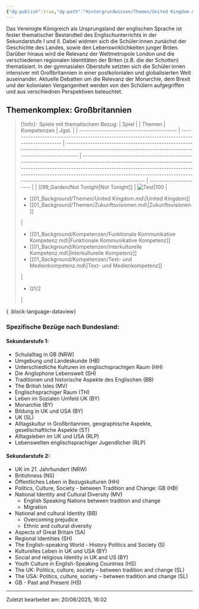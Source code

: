 ```yaml
---
{"dg-publish":true,"dg-path":"Hintergrundwissen/Themen/United Kingdom.md","permalink":"/hintergrundwissen/themen/united-kingdom/","tags":["topic"],"noteIcon":"1"}
---
```


Das Vereinigte Königreich als Ursprungsland der englischen Sprache ist fester thematischer Bestandteil des Englischunterrichts in der Sekundarstufe I und II. Dabei widmen sich die Schüler:innen zunächst der Geschichte des Landes, sowie den Lebenswirklichkeiten junger Briten. Darüber hinaus wird die Relevanz der Weltmetropole London und die verschiedenen regionalen Identitäten der Briten (z.B. die der Schotten) thematisiert. In der gymnasialen Oberstufe setzten sich die Schüler:innen intensiver mit Großbritannien in einer postkolonialen und globalisierten Welt auseinander. Aktuelle Debatten um die Relevanz der Monarchie, dem Brexit und der kolonialen Vergangenheit werden von den Schülern aufgegriffen und aus verschiednen Perspektiven beleuchtet. 
## Themenkomplex: Großbritannien
>[!info]- Spiele mit thematischem Bezug:
> | Spiel                                     |                                                                                               | Themen                                                                                                                                                | Kompetenzen                                                                                                                                                                                                                                                                                                                | Jgst.                  |
> | ----------------------------------------- | --------------------------------------------------------------------------------------------- | ----------------------------------------------------------------------------------------------------------------------------------------------------- | -------------------------------------------------------------------------------------------------------------------------------------------------------------------------------------------------------------------------------------------------------------------------------------------------------------------------- | ---------------------- |
> | [[99_Garden/Not Tonight\|Not Tonight]] | ![Test\|100](https://images.igdb.com/igdb/image/upload/t_cover_big/ttzqxxpoy9fqjt346om5.webp) | <ul><li>[[01_Background/Themen/United Kingdom.md\\|United Kingdom]]</li><li>[[01_Background/Themen/Zukunftsvisionen.md\\|Zukunftsvisionen]]</li></ul> | <ul><li>[[01_Background/Kompetenzen/Funktionale Kommunikative Kompetenz.md\\|Funktionale Kommunikative Kompetenz]]</li><li>[[01_Background/Kompetenzen/Interkulturelle Kompetenz.md\\|Interkulturelle Kompetenz]]</li><li>[[01_Background/Kompetenzen/Text- und Medienkompetenz.md\\|Text- und Medienkompetenz]]</li></ul> | <ul><li>Q1/2</li></ul> |
> 
{ .block-language-dataview}
### Spezifische Bezüge nach Bundesland:
#### Sekundarstufe 1:
- Schulalltag in GB (NRW)
- Umgebung und Landeskunde (HB)
- Unterschiedliche Kulturen im englischsprachigen Raum (HH)
- Die Anglophone Lebenswelt (SH)
- Traditionen und historische Aspekte des Englischen (BB)
- The British Isles (MV)
- Englischsprachiger Raum (TH)
- Leben im Sozialen Umfeld UK (BY)
- Monarchie (BY)
- Bildung in UK und USA (BY)
- UK (SL)
- Alltagskultur in Großbritannien, geographische Aspekte, gesellschaftliche Aspekte (ST)
- Alltagsleben im UK und USA (RLP)
- Lebenswelten englischsprachiger Jugendlicher (RLP)
#### Sekundarstufe 2:
- UK im 21. Jahrhundert (NRW)
- Britishness (NS)
- Öffentliches Leben in Bezugskulturen (HH)
- Politics, Culture, Society - between Tradition and Change: GB (HB)
- National Identity and Cultural Diversity (MV)
	- English Speaking Nations between tradition and change
	- Migration
- National and cultural Identity (BB)
	- Overcoming prejudice
	- Ethnic and cultural diversity
- Aspects of Great Britain (SA)
- Regional Identities (SH)
- The English-speaking World - History Politics and Society (S)
- Kulturelles Leben in UK und USA (BY)
- Social and religious Identity in UK and US (BY)
- Youth Culture in English-Speaking Countries (HS)
- The UK: Politics, culture, society – between tradition and change (SL)
- The USA: Politics, culture, society – between tradition and change (SL)
- GB - Past and Present (HS)

---
Zuletzt bearbeitet am: 20/08/2025, 16:02